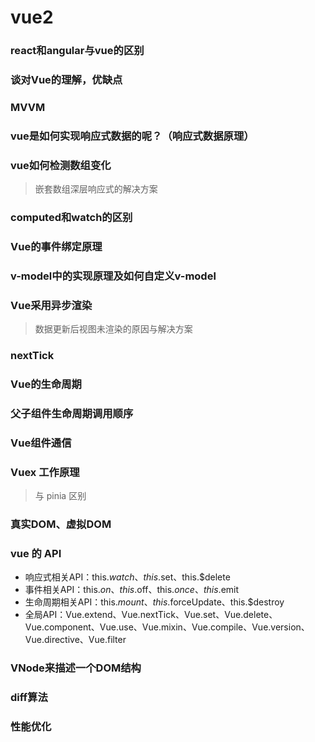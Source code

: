 <!--
 * @Author: hy
 * @Date: 2022-03-14 14:17:55
 * @LastEditors: hy
 * @Description:
 * @LastEditTime: 2022-04-11 19:00:31
 * @FilePath: /interview-questions/packages/vue2/README.md
 * Copyright 2022 hy, All Rights Reserved.
 * 仅供学习使用~
-->
# vue2

### react和angular与vue的区别


### 谈对Vue的理解，优缺点


### MVVM


### vue是如何实现响应式数据的呢？（响应式数据原理）


### vue如何检测数组变化

> 嵌套数组深层响应式的解决方案

### computed和watch的区别


### Vue的事件绑定原理


### v-model中的实现原理及如何自定义v-model 


### Vue采用异步渲染

> 数据更新后视图未渲染的原因与解决方案


### nextTick


### Vue的生命周期


### 父子组件生命周期调用顺序


### Vue组件通信


### Vuex 工作原理

> 与 pinia 区别



### 真实DOM、虚拟DOM


### vue 的 API

- 响应式相关API：this.$watch、this.$set、this.$delete
- 事件相关API：this.$on、this.$off、this.$once、this.$emit
- 生命周期相关API：this.$mount、this.$forceUpdate、this.$destroy
- 全局API：Vue.extend、Vue.nextTick、Vue.set、Vue.delete、Vue.component、Vue.use、Vue.mixin、Vue.compile、Vue.version、Vue.directive、Vue.filter




### VNode来描述一个DOM结构


### diff算法

### 性能优化


